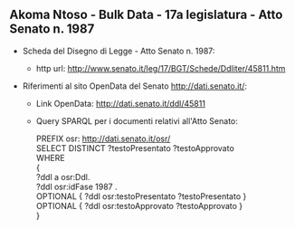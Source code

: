 ## Akoma Ntoso - Bulk Data - 17a legislatura - Atto Senato n. 1987 ##

* Scheda del Disegno di Legge - Atto Senato n. 1987:
	* http url: http://www.senato.it/leg/17/BGT/Schede/Ddliter/45811.htm

* Riferimenti al sito OpenData del Senato http://dati.senato.it/:
	* Link OpenData: http://dati.senato.it/ddl/45811
	* Query SPARQL per i documenti relativi all'Atto Senato:

        PREFIX osr: <http://dati.senato.it/osr/>  
		SELECT DISTINCT ?testoPresentato ?testoApprovato  
		WHERE  
		{  
		    ?ddl a osr:Ddl.  
		    ?ddl osr:idFase 1987 .  
		    OPTIONAL { ?ddl osr:testoPresentato ?testoPresentato }  
		    OPTIONAL { ?ddl osr:testoApprovato ?testoApprovato }  
		}
		